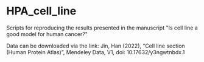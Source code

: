 # HPA_cell_line
Scripts for reproducing the results presented in the manuscript "Is cell line a good model for human cancer?"

Data can be downloaded via the link:
Jin, Han (2022), “Cell line section (Human Protein Atlas)”, Mendeley Data, V1, doi: 10.17632/y3ngwtnbdx.1
